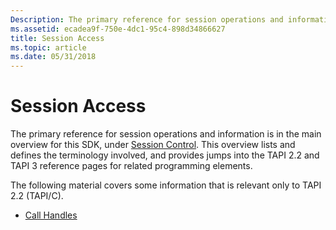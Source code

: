 ```yaml
---
Description: The primary reference for session operations and information is in the main overview for this SDK, under Session Control.
ms.assetid: ecadea9f-750e-4dc1-95c4-898d34866627
title: Session Access
ms.topic: article
ms.date: 05/31/2018
---
```


# Session Access

The primary reference for session operations and information is in the main overview for this SDK, under [Session Control](https://msdn.microsoft.com/en-us/library/ms734195(v=VS.85).aspx). This overview lists and defines the terminology involved, and provides jumps into the TAPI 2.2 and TAPI 3 reference pages for related programming elements.

The following material covers some information that is relevant only to TAPI 2.2 (TAPI/C).

-   [Call Handles](call-handles.md)

 

 



